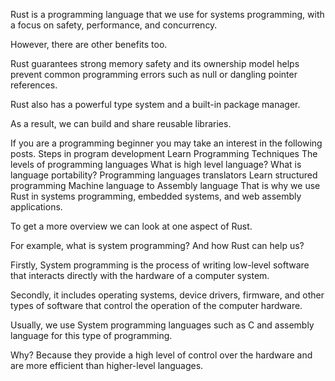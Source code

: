 
Rust is a programming language that we use for systems programming, with a focus on safety, performance, and concurrency.


However, there are other benefits too.

Rust guarantees strong memory safety and its ownership model helps prevent common programming errors such as null or dangling pointer references.

Rust also has a powerful type system and a built-in package manager.

As a result, we can build and share reusable libraries.

If you are a programming beginner you may take an interest in the following posts.
Steps in program development
Learn Programming Techniques
The levels of programming languages
What is high level language?
What is language portability?
Programming languages translators
Learn structured programming
Machine language to Assembly language
That is why we use Rust in systems programming, embedded systems, and web assembly applications.

To get a more overview we can look at one aspect of Rust.

For example, what is system programming? And how Rust can help us?

Firstly, System programming is the process of writing low-level software that interacts directly with the hardware of a computer system.

Secondly, it includes operating systems, device drivers, firmware, and other types of software that control the operation of the computer hardware.

Usually, we use System programming languages such as C and assembly language for this type of programming.

Why? Because they provide a high level of control over the hardware and are more efficient than higher-level languages.
